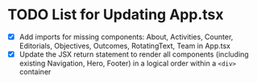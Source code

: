 # TODO List for Updating App.tsx

- [x] Add imports for missing components: About, Activities, Counter, Editorials, Objectives, Outcomes, RotatingText, Team in App.tsx
- [x] Update the JSX return statement to render all components (including existing Navigation, Hero, Footer) in a logical order within a `<div>` container

